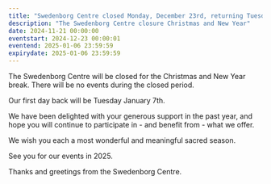 ```yaml
---
title: "Swedenborg Centre closed Monday, December 23rd, returning Tuesday, January 7th"
description: "The Swedenborg Centre closure Christmas and New Year"
date: 2024-11-21 00:00:00
eventstart: 2024-12-23 00:00:01
eventend: 2025-01-06 23:59:59
expirydate: 2025-01-06 23:59:59
---
```


The Swedenborg Centre will be closed for the Christmas and New Year break. There will be no events during the closed period.

Our first day back will be Tuesday January 7th.

We have been delighted with your generous support in the past year, and hope you will continue to participate in - and benefit from - what we offer.

We wish you each a most wonderful and meaningful sacred season.

See you for our events in 2025.

Thanks and greetings from the Swedenborg Centre.